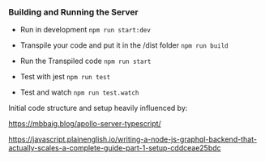 ### Building and Running the Server

- Run in development `npm run start:dev`

- Transpile your code and put it in the /dist folder `npm run build`

- Run the Transpiled code `npm run start`

- Test with jest `npm run test`

- Test and watch `npm run test.watch`

Initial code structure and setup heavily influenced by:

 https://mbbaig.blog/apollo-server-typescript/

 https://javascript.plainenglish.io/writing-a-node-js-graphql-backend-that-actually-scales-a-complete-guide-part-1-setup-cddceae25bdc